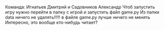 Команда: Игнатьев Дмитрий и Садовников Александр Чтоб запустить игру нужно перейти в папку с игрой и запустить файл game.py Из папки data ничего не удалять!!!!! в файле game.py лучше ничего не менять Интересно, это вообще кто-нибудь читает?

